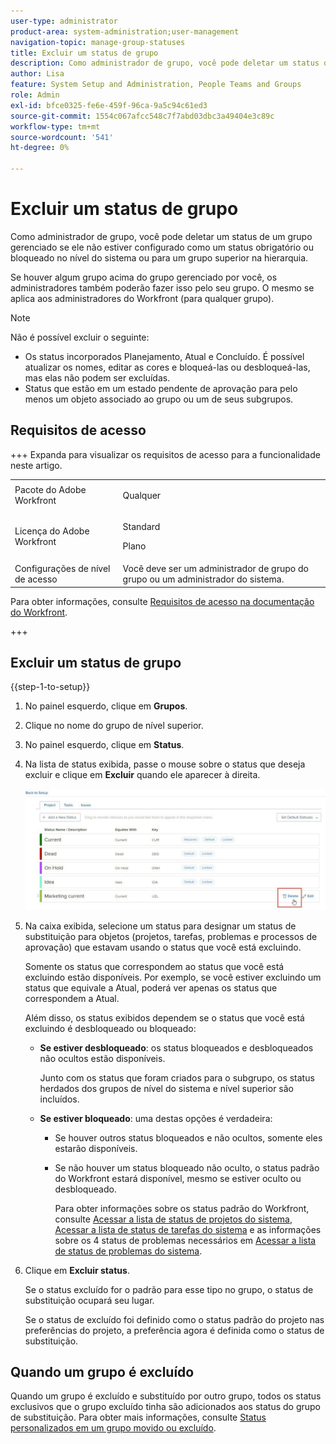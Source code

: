 ```yaml
---
user-type: administrator
product-area: system-administration;user-management
navigation-topic: manage-group-statuses
title: Excluir um status de grupo
description: Como administrador de grupo, você pode deletar um status de um grupo gerenciado se ele não estiver configurado como um status obrigatório ou bloqueado no nível do sistema ou para um grupo superior na hierarquia.
author: Lisa
feature: System Setup and Administration, People Teams and Groups
role: Admin
exl-id: bfce0325-fe6e-459f-96ca-9a5c94c61ed3
source-git-commit: 1554c067afcc548c7f7abd03dbc3a49404e3c89c
workflow-type: tm+mt
source-wordcount: '541'
ht-degree: 0%

---
```


# Excluir um status de grupo

Como administrador de grupo, você pode deletar um status de um grupo gerenciado se ele não estiver configurado como um status obrigatório ou bloqueado no nível do sistema ou para um grupo superior na hierarquia.

Se houver algum grupo acima do grupo gerenciado por você, os administradores também poderão fazer isso pelo seu grupo. O mesmo se aplica aos administradores do Workfront (para qualquer grupo).

>[!NOTE]
>
>Não é possível excluir o seguinte:
>
>* Os status incorporados Planejamento, Atual e Concluído. É possível atualizar os nomes, editar as cores e bloqueá-las ou desbloqueá-las, mas elas não podem ser excluídas.
>* Status que estão em um estado pendente de aprovação para pelo menos um objeto associado ao grupo ou um de seus subgrupos.

## Requisitos de acesso

+++ Expanda para visualizar os requisitos de acesso para a funcionalidade neste artigo.

<table style="table-layout:auto"> 
 <col> 
 <col> 
 <tbody> 
  <tr> 
   <td>Pacote do Adobe Workfront</td> 
   <td><p>Qualquer</p></td> 
  </tr> 
  <tr> 
   <td>Licença do Adobe Workfront</td> 
   <td><p>Standard</p>
       <p>Plano</p></td>
  </tr>
  <tr> 
   <td>Configurações de nível de acesso</td> 
   <td>Você deve ser um administrador de grupo do grupo ou um administrador do sistema.</td>
  </tr>
 </tbody> 
</table>

Para obter informações, consulte [Requisitos de acesso na documentação do Workfront](/help/quicksilver/administration-and-setup/add-users/access-levels-and-object-permissions/access-level-requirements-in-documentation.md).

+++

## Excluir um status de grupo

{{step-1-to-setup}}

1. No painel esquerdo, clique em **Grupos**.
1. Clique no nome do grupo de nível superior.
1. No painel esquerdo, clique em **Status**.
1. Na lista de status exibida, passe o mouse sobre o status que deseja excluir e clique em **Excluir** quando ele aparecer à direita.

   ![Excluir](assets/hover-click-delete.jpg)

1. Na caixa exibida, selecione um status para designar um status de substituição para objetos (projetos, tarefas, problemas e processos de aprovação) que estavam usando o status que você está excluindo.

   Somente os status que correspondem ao status que você está excluindo estão disponíveis. Por exemplo, se você estiver excluindo um status que equivale a Atual, poderá ver apenas os status que correspondem a Atual.

   Além disso, os status exibidos dependem se o status que você está excluindo é desbloqueado ou bloqueado:

   * **Se estiver desbloqueado**: os status bloqueados e desbloqueados não ocultos estão disponíveis.

     Junto com os status que foram criados para o subgrupo, os status herdados dos grupos de nível do sistema e nível superior são incluídos.

   * **Se estiver bloqueado**: uma destas opções é verdadeira:

      * Se houver outros status bloqueados e não ocultos, somente eles estarão disponíveis.
      * Se não houver um status bloqueado não oculto, o status padrão do Workfront estará disponível, mesmo se estiver oculto ou desbloqueado.

        Para obter informações sobre os status padrão do Workfront, consulte [Acessar a lista de status de projetos do sistema](../../../administration-and-setup/customize-workfront/creating-custom-status-and-priority-labels/project-statuses.md), [Acessar a lista de status de tarefas do sistema](../../../administration-and-setup/customize-workfront/creating-custom-status-and-priority-labels/task-statuses.md) e as informações sobre os 4 status de problemas necessários em [Acessar a lista de status de problemas do sistema](../../../administration-and-setup/customize-workfront/creating-custom-status-and-priority-labels/issue-statuses.md).

1. Clique em **Excluir status**.

   Se o status excluído for o padrão para esse tipo no grupo, o status de substituição ocupará seu lugar.

   Se o status de excluído foi definido como o status padrão do projeto nas preferências do projeto, a preferência agora é definida como o status de substituição.

## Quando um grupo é excluído

Quando um grupo é excluído e substituído por outro grupo, todos os status exclusivos que o grupo excluído tinha são adicionados aos status do grupo de substituição. Para obter mais informações, consulte [Status personalizados em um grupo movido ou excluído](../../../administration-and-setup/manage-groups/manage-group-statuses/custom-statuses-in-group-moved-or-deleted.md).
